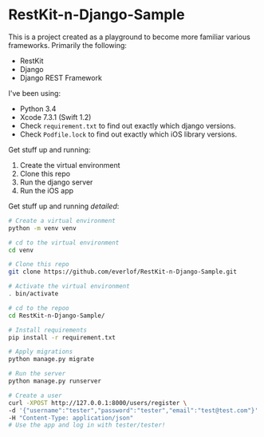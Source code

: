 # RestKit-n-Django-Sample

This is a project created as a playground to become more familiar various frameworks. Primarily the following:
 * RestKit
 * Django
 * Django REST Framework

I've been using:
 * Python 3.4
 * Xcode 7.3.1 (Swift 1.2)
 * Check `requirement.txt` to find out exactly which django versions.
 * Check `Podfile.lock` to find out exactly which iOS library versions.

Get stuff up and running:
 1. Create the virtual environment
 2. Clone this repo
 3. Run the django server
 4. Run the iOS app

Get stuff up and running _detailed_:
```bash
# Create a virtual environment
python -m venv venv

# cd to the virtual environment
cd venv

# Clone this repo
git clone https://github.com/everlof/RestKit-n-Django-Sample.git

# Activate the virtual environment
. bin/activate

# cd to the repoo
cd RestKit-n-Django-Sample/

# Install requirements
pip install -r requirement.txt

# Apply migrations
python manage.py migrate

# Run the server
python manage.py runserver

# Create a user
curl -XPOST http://127.0.0.1:8000/users/register \
-d '{"username":"tester","password":"tester","email":"test@test.com"}' \
-H "Content-Type: application/json"
# Use the app and log in with tester/tester!
```
